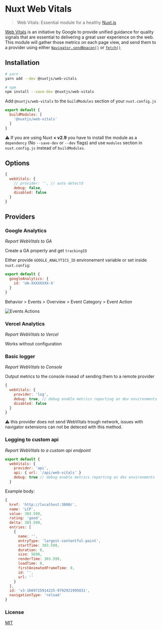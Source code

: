 # Nuxt Web Vitals

> Web Vitals: Essential module for a healthy [Nuxt.js](https://github.com/nuxt/nuxt.js)

[Web Vitals](https://web.dev/vitals) is an initiative by Google to provide unified guidance for quality signals that are essential to delivering a great user experience on the web.
This module will gather those metrics on each page view, and send them to a provider using either [`Navigator.sendBeacon()`](https://developer.mozilla.org/en-US/docs/Web/API/Navigator/sendBeacon) or [`fetch()`](https://developer.mozilla.org/en-US/docs/Web/API/Fetch_API/Using_Fetch)

## Installation

```bash
# yarn
yarn add --dev @nuxtjs/web-vitals

# npm
npm install --save-dev @nuxtjs/web-vitals
```

Add `@nuxtjs/web-vitals` to the `buildModules` section of your `nuxt.config.js`

```javascript
export default {
  buildModules: [
    '@nuxtjs/web-vitals'
  ]
}
```

:warning: If you are using Nuxt **< v2.9** you have to install the module as a `dependency` (No `--save-dev` or `--dev` flags) and use `modules` section in `nuxt.config.js` instead of `buildModules`.

## Options

```js
{
  webVitals: {
    // provider: '', // auto detectd
    debug: false,
    disabled: false
  }
}
```

## Providers

### Google Analytics

_Report WebVitals to GA_

Create a GA property and get `trackingID`

Either provide `GOOGLE_ANALYTICS_ID` environement variable or set inside `nuxt.config`:

```js
export default {
  googleAnalytics: {
    id: 'UA-XXXXXXXX-X'
  }
}
```

Behavior > Events > Overview > Event Category > Event Action

![Events Actions](/assets/event-action.png)


### Vercel Analytics

_Report WebVitals to Vercel_

Works without configuration

### Basic logger

_Report WebVitals to Console_

Output metrics to the console insead of sending them to a remote provider

```js
{
  webVitals: {
    provider: 'log',
    debug: true, // debug enable metrics reporting on dev environments
    disabled: false
  }
}
```

:warning: this provider does not send WebVitals trough network, issues with navigator extensions can not be deteced with this method.

### Logging to custom api

_Report WebVitals to a custom api endpoint_

```js
export default {
  webVitals: {
    provider: 'api',
    api: { url: '/api/web-vitals' }
    debug: true // debug enable metrics reporting on dev environments
  }
```

Example body:

```js
{
  href: 'http://localhost:3000/',
  name: 'LCP',
  value: 303.599,
  rating: 'good',
  delta: 303.599,
  entries: [
    {
      name: '',
      entryType: 'largest-contentful-paint',
      startTime: 303.599,
      duration: 0,
      size: 5698,
      renderTime: 303.599,
      loadTime: 0,
      firstAnimatedFrameTime: 0,
      id: '',
      url: ''
    }
  ],
  id: 'v3-1669725914225-9792921995831',
  navigationType: 'reload'
}
```

### License

[MIT](https://opensource.org/licenses/MIT)

